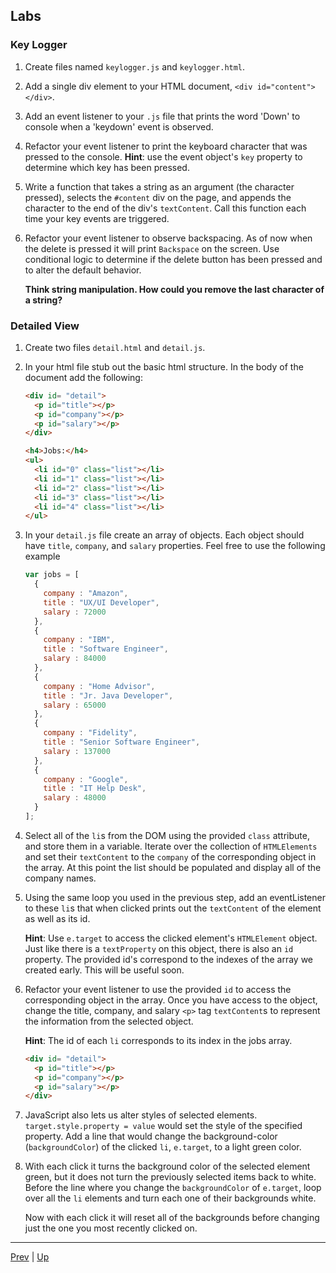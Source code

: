 ## Labs

### Key Logger
1. Create files named `keylogger.js` and `keylogger.html`.  

1. Add a single div element to your HTML document, `<div id="content"></div>`.

1. Add an event listener to your `.js` file that prints the word 'Down' to console when a 'keydown' event is observed.

1. Refactor your event listener to print the keyboard character that was pressed to the console. **Hint**: use the event object's `key` property to determine which key has been pressed.

1. Write a function that takes a string as an argument (the character pressed), selects the `#content` div on the page, and appends the character to the end of the div's `textContent`. Call this function each time your key events are triggered.

1. Refactor your event listener to observe backspacing. As of now when the delete is pressed it will print `Backspace` on the screen. Use conditional logic to determine if the delete button has been pressed and to alter the default behavior.

   **Think string manipulation. How could you remove the last character of a string?**

### Detailed View

1. Create two files `detail.html` and `detail.js`.

1. In your html file stub out the basic html structure. In the body of the document add the following:

    ```html
    <div id= "detail">
      <p id="title"></p>
      <p id="company"></p>
      <p id="salary"></p>
    </div>

    <h4>Jobs:</h4>
    <ul>
      <li id="0" class="list"></li>
      <li id="1" class="list"></li>
      <li id="2" class="list"></li>
      <li id="3" class="list"></li>
      <li id="4" class="list"></li>
    </ul>
    ```

1. In your `detail.js` file create an array of objects. Each object should have `title`, `company`, and `salary` properties. Feel free to use the following example
    ```js
    var jobs = [
      {
        company : "Amazon",
        title : "UX/UI Developer",
        salary : 72000
      },
      {
        company : "IBM",
        title : "Software Engineer",
        salary : 84000
      },
      {
        company : "Home Advisor",
        title : "Jr. Java Developer",
        salary : 65000
      },
      {
        company : "Fidelity",
        title : "Senior Software Engineer",
        salary : 137000
      },    
      {
        company : "Google",
        title : "IT Help Desk",
        salary : 48000
      }
    ];
    ```
1. Select all of the `li`s from the DOM using the provided `class` attribute, and store them in a variable. Iterate over the collection of `HTMLElements` and set their `textContent` to the `company` of the corresponding object in the array. At this point the list should be populated and display all of the company names.

1. Using the same loop you used in the previous step, add an eventListener to these `li`s that when clicked prints out the `textContent` of the element as well as its id.

    **Hint**: Use `e.target` to access the clicked element's `HTMLElement` object. Just like there is a `textProperty` on this object, there is also an `id` property. The provided id's correspond to the indexes of the array we created early. This will be useful soon.

1. Refactor your event listener to use the provided `id` to access the corresponding object in the array. Once you have access to the object, change the title, company, and salary `<p>` tag `textContent`s to represent the information from the selected object.

    **Hint**: The id of each `li` corresponds to its index in the jobs array.

    ```html
    <div id= "detail">
      <p id="title"></p>
      <p id="company"></p>
      <p id="salary"></p>
    </div>
    ```
1. JavaScript also lets us alter styles of selected elements. `target.style.property = value` would set the style of the specified property. Add a line that would change the background-color (`backgroundColor`) of the clicked `li`, `e.target`, to a light green color.  

1. With each click it turns the background color of the selected element green, but it does not turn the previously selected items back to white. Before the line where you change the `backgroundColor` of `e.target`, loop over all the `li` elements and turn each one of their backgrounds white.

   Now with each click it will reset all of the backgrounds before changing just the one you most recently clicked on.

<hr>

[Prev](eventObject.md) | [Up](README.md)

